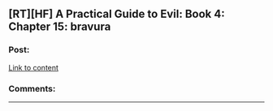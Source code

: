 ## [RT][HF] A Practical Guide to Evil: Book 4: Chapter 15: bravura

### Post:

[Link to content]()

### Comments:

---

